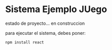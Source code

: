 <h1>Sistema Ejemplo JUego</h1>

estado de proyecto... en construccion

para ejecutar el sistema, debes poner:

```npm install react```
